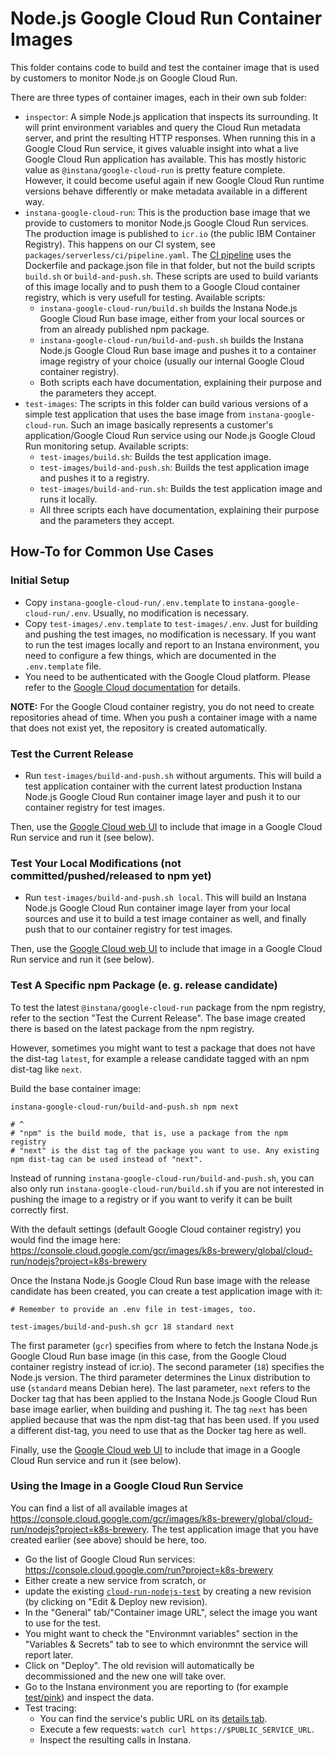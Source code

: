 Node.js Google Cloud Run Container Images
=========================================

This folder contains code to build and test the container image that is used by customers to monitor Node.js on Google Cloud Run.

There are three types of container images, each in their own sub folder:

* `inspector`: A simple Node.js application that inspects its surrounding. It will print environment variables and query the Cloud Run metadata server, and print the resulting HTTP responses. When running this in a Google Cloud Run service, it gives valuable insight into what a live Google Cloud Run application has available. This has mostly historic value as `@instana/google-cloud-run` is pretty feature complete. However, it could become useful again if new Google Cloud Run runtime versions behave differently or make metadata available in a different way.
* `instana-google-cloud-run`: This is the production base image that we provide to customers to monitor Node.js Google Cloud Run services. The production image is published to `icr.io` (the public IBM Container Registry). This happens on our CI system, see `packages/serverless/ci/pipeline.yaml`. The [CI pipeline](https://ci.instana.io/teams/nodejs/pipelines/serverless-in-process-collectors:main/jobs/google-cloud-run-nodejs-container-image-layer) uses the Dockerfile and package.json file in that folder, but not the build scripts `build.sh` or `build-and-push.sh`. These scripts are used to build variants of this image locally and to push them to a Google Cloud container registry, which is very usefull for testing. Available scripts:
    * `instana-google-cloud-run/build.sh` builds the Instana Node.js Google Cloud Run base image, either from your local sources or from an already published npm package.
    * `instana-google-cloud-run/build-and-push.sh` builds the Instana Node.js Google Cloud Run base image and pushes it to a container image registry of your choice (usually our internal Google Cloud container registry).
    * Both scripts each have documentation, explaining their purpose and the parameters they accept.
* `test-images`: The scripts in this folder can build various versions of a simple test application that uses the base image from `instana-google-cloud-run`. Such an image basically represents a customer's application/Google Cloud Run service using our Node.js Google Cloud Run monitoring setup. Available scripts:
    * `test-images/build.sh`: Builds the test application image.
    * `test-images/build-and-push.sh`: Builds the test application image and pushes it to a registry.
    * `test-images/build-and-run.sh`: Builds the test application image and runs it locally.
    * All three scripts each have documentation, explaining their purpose and the parameters they accept.

How-To for Common Use Cases
---------------------------

### Initial Setup

- Copy `instana-google-cloud-run/.env.template` to `instana-google-cloud-run/.env`. Usually, no modification is necessary.
- Copy `test-images/.env.template` to `test-images/.env`. Just for building and pushing the test images, no modification is necessary. If you want to run the test images locally and report to an Instana environment, you need to configure a few things, which are documented in the `.env.template` file.
- You need to be authenticated with the Google Cloud platform. Please refer to the [Google Cloud documentation](https://cloud.google.com/container-registry/docs/advanced-authentication) for details.

**NOTE:** For the Google Cloud container registry, you do not need to create repositories ahead of time. When you push a container image with a name that does not exist yet, the repository is created automatically.

### Test the Current Release

* Run `test-images/build-and-push.sh` without arguments. This will build a test application container with the current latest production Instana Node.js Google Cloud Run container image layer and push it to our container registry for test images.

Then, use the [Google Cloud web UI](https://console.cloud.google.com/run?project=k8s-brewery) to include that image in a Google Cloud Run service and run it (see below).

### Test Your Local Modifications (not committed/pushed/released to npm yet)

* Run `test-images/build-and-push.sh local`. This will build an Instana Node.js Google Cloud Run container image layer from your local sources and use it to build a test image container as well, and finally push that to our container registry for test images.

Then, use the [Google Cloud web UI](https://console.cloud.google.com/run?project=k8s-brewery) to include that image in a Google Cloud Run service and run it (see below).

### Test A Specific npm Package (e. g. release candidate)

To test the latest `@instana/google-cloud-run` package from the npm registry, refer to the section "Test the Current Release". The base image created there is based on the latest package from the npm registry.

However, sometimes you might want to test a package that does not have the dist-tag `latest`, for example a release candidate tagged with an npm dist-tag like `next`.

Build the base container image:

```
instana-google-cloud-run/build-and-push.sh npm next

# ^
# "npm" is the build mode, that is, use a package from the npm registry
# "next" is the dist tag of the package you want to use. Any existing npm dist-tag can be used instead of "next".
```

Instead of running `instana-google-cloud-run/build-and-push.sh`, you can also only run `instana-google-cloud-run/build.sh` if you are not interested in pushing the image to a registry or if you want to verify it can be built correctly first.

With the default settings (default Google Cloud container registry) you would find the image here: <https://console.cloud.google.com/gcr/images/k8s-brewery/global/cloud-run/nodejs?project=k8s-brewery>

Once the Instana Node.js Google Cloud Run base image with the release candidate has been created, you can create a test application image with it:

```
# Remember to provide an .env file in test-images, too.

test-images/build-and-push.sh gcr 18 standard next
```

The first parameter (`gcr`) specifies from where to fetch the Instana Node.js Google Cloud Run base image (in this case, from the Google Cloud container registry instead of icr.io). The second parameter (`18`) specifies the Node.js version. The third parameter determines the Linux distribution to use (`standard` means Debian here). The last parameter, `next` refers to the Docker tag that has been applied to the Instana Node.js Google Cloud Run base image earlier, when building and pushing it. The tag `next` has been applied because that was the npm dist-tag that has been used. If you used a different dist-tag, you need to use that as the Docker tag here as well.

Finally, use the [Google Cloud web UI](https://console.cloud.google.com/run?project=k8s-brewery) to include that image in a Google Cloud Run service and run it (see below).

### Using the Image in a Google Cloud Run Service

You can find a list of all available images at <https://console.cloud.google.com/gcr/images/k8s-brewery/global/cloud-run/nodejs?project=k8s-brewery>. The test application image that you have created earlier (see above) should be here, too.

* Go the list of Google Cloud Run services: <https://console.cloud.google.com/run?project=k8s-brewery>
* Either create a new service from scratch, or
* update the existing [`cloud-run-nodejs-test`](https://console.cloud.google.com/run/detail/us-central1/cloud-run-nodejs-test/metrics?project=k8s-brewery) by creating a new revision (by clicking on "Edit & Deploy new revision).
* In the "General" tab/"Container image URL", select the image you want to use for the test.
* You might want to check the "Environmnt variables" section in the "Variables & Secrets" tab to see to which environmnt the service will report later.
* Click on "Deploy". The old revision will automatically be decommissioned and the new one will take over.
* Go to the Instana environment you are reporting to (for example [test/pink](https://test-instana.pink.instana.rocks/#/physical?q=entity.type%3Acloudrun)) and inspect the data.
* Test tracing:
    * You can find the service's public URL on its [details tab](https://console.cloud.google.com/run/detail/us-central1/cloud-run-nodejs-test/general?project=k8s-brewery).
    * Execute a few requests: `watch curl https://$PUBLIC_SERVICE_URL`.
    * Inspect the resulting calls in Instana.
